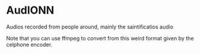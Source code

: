 # AudIONN
Audios recorded from people around, mainly the saintificatios audio

Note that you can use ffmpeg to convert from this weird format given by the celphone encoder.
